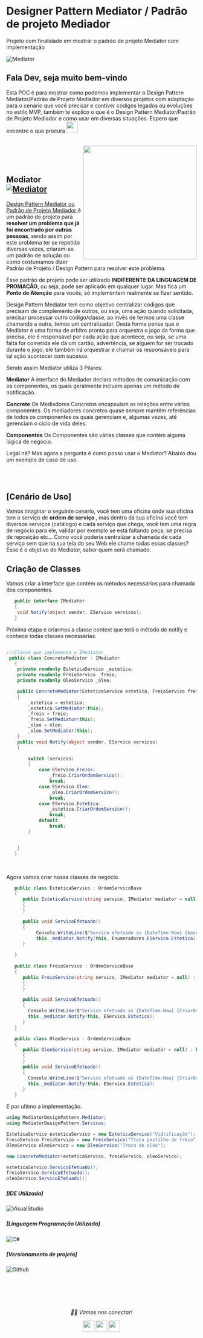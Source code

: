 # Designer Pattern Mediator / Padrão de projeto Mediador

Projeto com finalidade em mostrar o padrão de projeto Mediator com implementação

![Mediator](https://refactoring.guru/images/patterns/content/mediator/mediator.png?id=0264bd857a231b6ea2d0c537c092e698)


### <h2>Fala Dev, seja muito bem-vindo
   Está POC é para mostrar como podemos implementar o Design Pattern Mediator/Padrão de Projeto Mediador em diversos projetos com adaptação para o cenário que você precisar e contiver códigos legados ou evoluções no estilo MVP, também te explico o que é o Design Pattern Mediator/Padrão de Projeto Mediador e como usar em diversas situações. Espero que encontre o que procura <img src="https://media.giphy.com/media/WUlplcMpOCEmTGBtBW/giphy.gif" width="30"> 
</em></p></h5>
  
  </br>
  


<img align="right" src="https://methodpoet.com/wp-content/uploads/2022/06/mediator-pattern-solution.png" width="300" height="300"/>


</br></br>

### <h2>Mediator <a href="https://refactoring.guru/pt-br/design-patterns/mediator" target="_blank"><img alt="Mediator" src="https://img.shields.io/badge/Mediator-blue?style=flat&logo=google-chrome"></a>

 <a href="https://refactoring.guru/pt-br/design-patterns/mediator" target="_blank">Design Pattern Mediator ou Padrão de Projeto Mediador </a> é um padrão de projeto para <b>resolver um problema que já foi encontrado por outras pessoas</b>, sendo assim por este problema ter se repetido diversas vezes, criaram-se um padrão de solução ou como costumamos dizer Padrão de Projeto / Design Pattern para resolver este problema.
 
Esse padrão de projeto pode ser utilizado <b>INDIFERENTE DA LINGUAGEM DE PROMAÇÃO</b>, ou seja, pode ser aplicado em qualquer lugar. Mas fica um <b>Ponto de Atenção</b> para vocês, só implementem realmente se fizer sentido.
 
Design Pattern Mediator tem como objetivo centralizar códigos que precisam de complemento de outros, ou seja, uma ação quando solicitada, precisar processar outro código/classe, ao invés de termos uma classe chamando a outra, temos um centralizador. Desta forma pense que o Mediator é uma forma de arbitro pronto para orquestra o jogo da forma que precisa, ele é responsável por cada ação que acontece, ou seja, se uma falta for cometida ele dá um cartão, advertência, se alguém for ser trocado durante o jogo, ele também irá orquestrar e chamar os responsáveis para tal ação acontecer com sucesso.

Sendo assim Mediator utiliza 3 Pilares:

<b>Mediator</b> A interface do Mediador declara métodos de comunicação com os componentes, os quais geralmente incluem apenas um método de notificação.
   
<b>Concrete</b> Os Mediadores Concretos encapsulam as relações entre vários componentes. Os mediadores concretos quase sempre mantém referências de todos os componentes os quais gerenciam e, algumas vezes, até gerenciam o ciclo de vida deles.
   
<b>Componentes</b> Os Componentes são várias classes que contém alguma lógica de negócio.

Legal né? Mas agora a pergunta é como posso usar o Mediator? Abaixo dou um exemplo de caso de uso.

</br></br>

### <h2>[Cenário de Uso]
Vamos imaginar o seguinte cenário, você tem uma oficina onde sua oficina tem o serviço de <b>ordem de serviço </b>, mas dentro da sua oficina você tem diversos serviços (catálogo) e cada serviço que chega, você tem uma regra de negócio para ele, validar por exemplo se está faltando peça, se precisa de reposição etc... Como você poderia centralizar a chamada de cada serviço sem que na sua tela do seu Web ele chame todas essas classes? Esse é o objetivo do Mediator, saber quem será chamado.

### <h2> Criação de Classes

Vamos criar a interface que contém os métodos necessários para chamada dos componentes.
```C#
   public interface IMediator
   {
    void Notify(object sender, EServico servicos);
   }
```

Próxima etapa é criarmos a classe context que terá o método de notify e conhece todas classes necessárias.
```C#

///Classe que implementa o IMediator
 public class ConcreteMediator : IMediator
   {
    private readonly EsteticaServico _estetica;
    private readonly FreioServico _freio;
    private readonly OleoServico _oleo;

    public ConcreteMediator(EsteticaServico estetica, FreioServico freio, OleoServico oleo)
    {
        _estetica = estetica;
        _estetica.SetMediator(this);
        _freio = freio;
        _freio.SetMediator(this);
        _oleo = oleo;
        _oleo.SetMediator(this);
    }
    public void Notify(object sender, EServico servicos)
    {

        switch (servicos)
        {
            case EServico.Freios:
                _freio.CriarOrdemServico();
                break;
            case EServico.Oleo:
                _oleo.CriarOrdemServico();
                break;
            case EServico.Estetica:
                _estetica.CriarOrdemServico();
                break;
            default:
                break;
        }


    }
   }
```
</br>

Agora vamos criar nossa classes de negócio.
```C#
   public class EsteticaServico : OrdemServicoBase
   {
      public EsteticaServico(string servico, IMediator mediator = null) : base(servico, mediator)
      {
      }

      public void ServicoEfetuado()
      {
           Console.WriteLine($"Servico efetuado as {DateTime.Now} {base.CriarOrdemServico()}");
           this._mediator.Notify(this, Enumeradores.EServico.Estetica);
      }

   }
   
   public class FreioServico : OrdemServicoBase
   {
      public FreioServico(string servico, IMediator mediator = null) : base(servico, mediator)
      {
      }

      public void ServicoEfetuado()
      {
        Console.WriteLine($"Servico efetuado as {DateTime.Now} {CriarOrdemServico()}");
        this._mediator.Notify(this, EServico.Estetica);
      }
   }

   public class OleoServico : OrdemServicoBase
   {
      public OleoServico(string servico, IMediator mediator = null) : base(servico, mediator)
      {
      }
      public void ServicoEfetuado()
      {
        Console.WriteLine($"Servico efetuado as {DateTime.Now} {CriarOrdemServico()}");
        this._mediator.Notify(this, EServico.Estetica);
      }
   }
```

E por ultimo a implementação.

```C#
using MediatorDesignPattern.Mediator;
using MediatorDesignPattern.Servicos;

EsteticaServico esteticaServico = new EsteticaServico("Vidrificação");
FreioServico freioServico = new FreioServico("Troca pastilho de freio");
OleoServico oleoServico = new OleoServico("Troca de oléo");

new ConcreteMediator(esteticaServico, freioServico, oleoServico);

esteticaServico.ServicoEfetuado();
freioServico.ServicoEfetuado();
oleoServico.ServicoEfetuado();
```


### <h5> [IDE Utilizada]</h5>
![VisualStudio](https://img.shields.io/badge/Visual_Studio_2019-000000?style=for-the-badge&logo=visual%20studio&logoColor=purple)

### <h5> [Linguagem Programação Utilizada]</h5>
![C#](https://img.shields.io/badge/C%23-000000?style=for-the-badge&logo=c-sharp&logoColor=purple)

### <h5> [Versionamento de projeto] </h5>
![Github](http://img.shields.io/badge/-Github-000000?style=for-the-badge&logo=Github&logoColor=green)

</br></br></br></br>


<p align="center">
  <i>🤝🏻 Vamos nos conectar!</i>

  <p align="center">
    <a href="https://www.linkedin.com/in/gusta-nascimento/" alt="Linkedin"><img src="https://github.com/nitish-awasthi/nitish-awasthi/blob/master/174857.png" height="30" width="30"></a>
    <a href="https://www.instagram.com/gusta.nascimento/" alt="Instagram"><img src="https://github.com/nitish-awasthi/nitish-awasthi/blob/master/instagram-logo-png-transparent-background-hd-3.png" height="30" width="30"></a>
    <a href="mailto:caous.g@gmail.com" alt="E-mail"><img src="https://github.com/nitish-awasthi/nitish-awasthi/blob/master/gmail-512.webp" height="30" width="30"></a>   
  </p>
